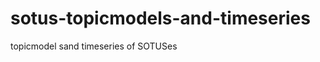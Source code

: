 sotus-topicmodels-and-timeseries
================================

topicmodel sand timeseries of SOTUSes
